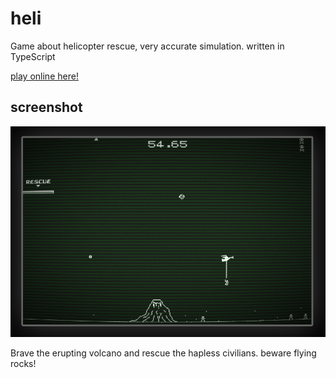 # heli

Game about helicopter rescue, very accurate simulation. written in TypeScript

[play online here!](https://rawgit.com/halbu/heli/master/index.html)


## screenshot

![helicopter action](https://raw.githubusercontent.com/halbu/heli/master/assets/screenshots/screenshot.png)

Brave the erupting volcano and rescue the hapless civilians. beware flying rocks!
